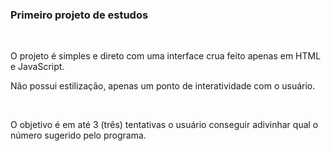<h3> Primeiro projeto de estudos </h3>
<br>
<p>O projeto é simples e direto com uma interface crua feito apenas em HTML e JavaScript.</p>
<p>Não possui estilização, apenas um ponto de interatividade com o usuário.</p>
<br> 
<p>O objetivo é em até 3 (três) tentativas o usuário conseguir adivinhar qual o número sugerido pelo programa.</p>
